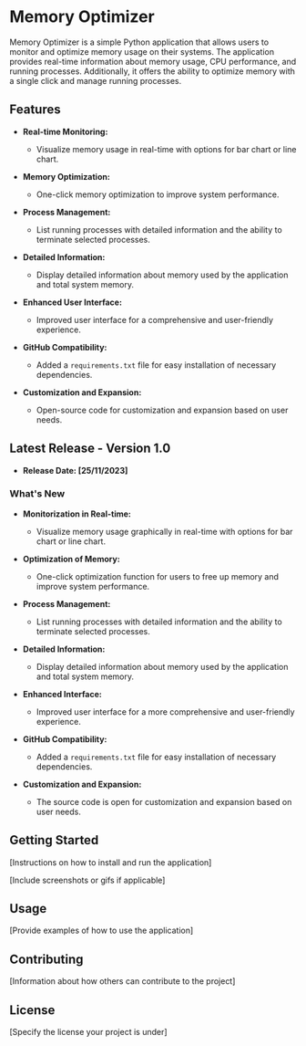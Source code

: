 # Memory Optimizer

Memory Optimizer is a simple Python application that allows users to monitor and optimize memory usage on their systems. The application provides real-time information about memory usage, CPU performance, and running processes. Additionally, it offers the ability to optimize memory with a single click and manage running processes.

## Features

- **Real-time Monitoring:**
  - Visualize memory usage in real-time with options for bar chart or line chart.

- **Memory Optimization:**
  - One-click memory optimization to improve system performance.

- **Process Management:**
  - List running processes with detailed information and the ability to terminate selected processes.

- **Detailed Information:**
  - Display detailed information about memory used by the application and total system memory.

- **Enhanced User Interface:**
  - Improved user interface for a comprehensive and user-friendly experience.

- **GitHub Compatibility:**
  - Added a `requirements.txt` file for easy installation of necessary dependencies.

- **Customization and Expansion:**
  - Open-source code for customization and expansion based on user needs.

## Latest Release - Version 1.0

- **Release Date: [25/11/2023]**

### What's New

- **Monitorization in Real-time:**
  - Visualize memory usage graphically in real-time with options for bar chart or line chart.

- **Optimization of Memory:**
  - One-click optimization function for users to free up memory and improve system performance.

- **Process Management:**
  - List running processes with detailed information and the ability to terminate selected processes.

- **Detailed Information:**
  - Display detailed information about memory used by the application and total system memory.

- **Enhanced Interface:**
  - Improved user interface for a more comprehensive and user-friendly experience.

- **GitHub Compatibility:**
  - Added a `requirements.txt` file for easy installation of necessary dependencies.

- **Customization and Expansion:**
  - The source code is open for customization and expansion based on user needs.

## Getting Started

[Instructions on how to install and run the application]

[Include screenshots or gifs if applicable]

## Usage

[Provide examples of how to use the application]

## Contributing

[Information about how others can contribute to the project]

## License

[Specify the license your project is under]
